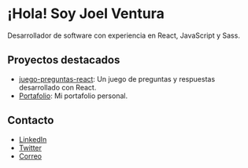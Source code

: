 # ¡Hola! Soy Joel Ventura

Desarrollador de software con experiencia en React, JavaScript y Sass.

## Proyectos destacados

- [juego-preguntas-react](https://github.com/kelvinjvh/quiz-react-2024.git): Un juego de preguntas y respuestas desarrollado con React.
- [Portafolio](https://github.com/tu_usuario/portafolio): Mi portafolio personal.

## Contacto

- [LinkedIn](https://www.linkedin.com/in/tu_usuario)
- [Twitter](https://twitter.com/tu_usuario)
- [Correo](mailto:tu_correo@example.com)
